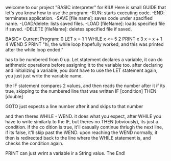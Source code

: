 welcome to our project "BASIC interpreter" for KIU!
Here is small GUIDE that let's you know how to use the program:
-RUN: starts executing code.
-END: terminates application.
-SAVE [file name]: saves code under spacified name.
-LOAD/delete: lists saved files.
-LOAD [fileName]: loads specified file if saved.
-DELETE [fileName]: deletes specified file if saved.

BASIC> Current Program:
  0 LET x = 1
  1 WHILE x <= 5
  2 PRINT x
  3 x = x + 1
  4 WEND
  5 PRINT "hi, the while loop hopefully worked, and this was printed after the while loop ended."

  has to be numbered from 0 up.
Let statement declares a variable, it can do arithmetic operations before assigning it to the variable too.
after declaring and initializing a variable, you dont have to use the LET statement again, you just just write the variable name.

the IF statement compares 2 values, and then reads the number after it if its true, skipping to the numbered line that was written
IF [condition] THEN [double]

GOTO just expects a line number after it and skips to that number

and then theres WHILE - WEND. it does what you expect, after WHILE you have to write similarly to the IF, but theres no THEN (obviously), its just a condition. if the co dition is true, it'll casually continue thriugh the next line, if its false, it'll skip past the WEND. upon reaching the WEND normally, it then is redirected back to the line where the WHILE statement is, and checks the condition again.

PRINT can just wrint a variable ir a String value.
The End!

